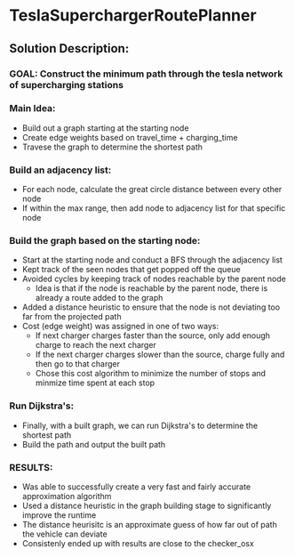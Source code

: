 # TeslaSuperchargerRoutePlanner
## Solution Description:
### GOAL: Construct the minimum path through the tesla network of supercharging stations
### Main Idea:
- Build out a graph starting at the starting node
- Create edge weights based on travel_time + charging_time
- Travese the graph to determine the shortest path
### Build an adjacency list:
- For each node, calculate the great circle distance between every other node
- If within the max range, then add node to adjacency list for that specific node
### Build the graph based on the starting node:
- Start at the starting node and conduct a BFS through the adjacency list
- Kept track of the seen nodes that get popped off the queue
- Avoided cycles by keeping track of nodes reachable by the parent node
    - Idea is that if the node is reachable by the parent node, there is already a route added to the graph
- Added a distance heuristic to ensure that the node is not deviating too far from the projected path
- Cost (edge weight) was assigned in one of two ways:
    - If next charger charges faster than the source, only add enough charge to reach the next charger
    - If the next charger charges slower than the source, charge fully and then go to that charger
    - Chose this cost algorithm to minimize the number of stops and minmize time spent at each stop
### Run Dijkstra's:
- Finally, with a built graph, we can run Dijkstra's to determine the shortest path
- Build the path and output the built path

### RESULTS:
- Was able to successfully create a very fast and fairly accurate approximation algorithm
- Used a distance heuristic in the graph building stage to significantly improve the runtime
- The distance heurisitc is an approximate guess of how far out of path the vehicle can deviate
- Consistenly ended up with results are close to the checker_osx
